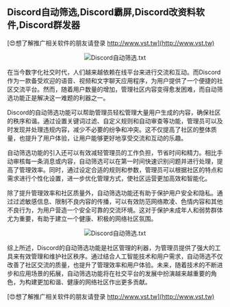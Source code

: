 ## **Discord自动筛选,Discord霸屏,Discord改资料软件,Discord群发器**

[😍想了解推广相关软件的朋友请登录 http://www.vst.tw](http://www.vst.tw)

 <center><img src="https://vst.tw/MP4/tuiguang/png/5.png" alt="Discord自动筛选.txt"></center>

在当今数字化社交时代，人们越来越依赖在线平台来进行交流和互动。而Discord作为一款备受欢迎的语音、视频和文字聊天应用程序，为用户提供了一个便捷的社区交流平台。然而，随着用户数量的增加，管理社区内容变得愈发困难，而自动筛选功能正是解决这一难题的利器之一。

Discord的自动筛选功能可以帮助管理员轻松管理大量用户生成的内容，确保社区的秩序和谐。通过设置关键词过滤、自定义规则和自动审查等功能，管理员可以及时发现并处理违规内容，减少不必要的纷争和冲突。这不仅提高了社区的整体质量，也提升了用户体验，让用户能够更好地享受交流和互动的乐趣。

自动筛选功能的引入还可以有效减轻管理员的工作负担，节省时间和精力。相比手动审核每一条消息或内容，自动筛选可以在第一时间快速识别问题并进行处理，提高了管理效率。同时，通过设定合适的规则和参数，管理员可以根据社区的特点和需求进行个性化设置，进一步优化管理方式，使社区运营更加高效和智能化。

除了提升管理效率和社区质量外，自动筛选功能还有助于保护用户安全和隐私。通过过滤敏感信息、限制不良内容的传播，可以有效防范网络欺凌、色情内容和其他不良行为，为用户营造一个安全可靠的交流环境。这对于保护未成年人和弱势群体尤为重要，有助于建立一个健康、积极的网络社区氛围。

 <center><img src="https://vst.tw/MP4/tuiguang/png/5.png" alt="Discord自动筛选.txt"></center>

综上所述，Discord的自动筛选功能是社区管理的利器，为管理员提供了强大的工具来有效管理和维护社区秩序。通过结合人工智能技术和用户需求，自动筛选不仅改善了社区交流的质量，也提升了管理效率和用户体验。未来，随着技术的不断进步和应用场景的拓展，自动筛选功能将在社交平台的发展中扮演越来越重要的角色，为构建更加和谐、健康的网络社区作出更多贡献。

[😍想了解推广相关软件的朋友请登录 http://www.vst.tw](http://www.vst.tw)



